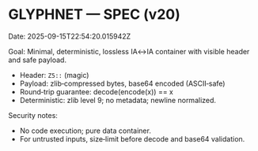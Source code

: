 # GLYPHNET — SPEC (v20)
Date: 2025-09-15T22:54:20.015942Z

Goal: Minimal, deterministic, lossless IA↔IA container with visible header and safe payload.
- Header: `Z5::` (magic)
- Payload: zlib‑compressed bytes, base64 encoded (ASCII‑safe)
- Round‑trip guarantee: decode(encode(x)) == x
- Deterministic: zlib level 9; no metadata; newline normalized.

Security notes:
- No code execution; pure data container.
- For untrusted inputs, size‑limit before decode and base64 validation.
